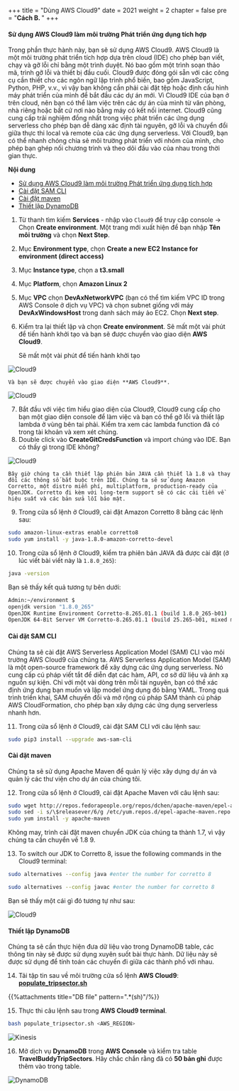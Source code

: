 +++
title = "Dùng AWS Cloud9"
date = 2021
weight = 2
chapter = false
pre = "<b>Cách B. </b>"
+++

#### Sử dụng AWS Cloud9 làm môi trường Phát triển ứng dụng tích hợp
Trong phần thực hành này, bạn sẽ sử dụng AWS Cloud9. AWS Cloud9 là một môi trường phát triển tích hợp dựa trên cloud (IDE) cho phép bạn viết, chạy và gỡ lỗi chỉ bằng một trình duyệt. Nó bao gồm một trình soạn thảo mã, trình gỡ lỗi và thiết bị đầu cuối. Cloud9 được đóng gói sẵn với các công cụ cần thiết cho các ngôn ngữ lập trình phổ biến, bao gồm JavaScript, Python, PHP, v.v., vì vậy bạn không cần phải cài đặt tệp hoặc định cấu hình máy phát triển của mình để bắt đầu các dự án mới. Vì Cloud9 IDE của bạn ở trên cloud, nên bạn có thể làm việc trên các dự án của mình từ văn phòng, nhà riêng hoặc bất cứ nơi nào bằng máy có kết nối internet. Cloud9 cũng cung cấp trải nghiệm đồng nhất trong việc phát triển các ứng dụng serverless cho phép bạn dễ dàng xác định tài nguyên, gỡ lỗi và chuyển đổi giữa thực thi local và remote của các ứng dụng serverless. Với Cloud9, bạn có thể nhanh chóng chia sẻ môi trường phát triển với nhóm của mình, cho phép bạn ghép nối chương trình và theo dõi đầu vào của nhau trong thời gian thực.

**Nội dung**
- [Sử dụng AWS Cloud9 làm môi trường Phát triển ứng dụng tích hợp](#sử-dụng-aws-cloud9-làm-môi-trường-phát-triển-ứng-dụng-tích-hợp)
- [Cài đặt SAM CLI](#cài-đặt-sam-cli)
- [Cài đặt maven](#cài-đặt-maven)
- [Thiết lập DynamoDB](#thiết-lập-dynamodb)

1. Từ thanh tìm kiếm **Services** - nhập vào ```Cloud9``` để truy cập console -> Chọn **Create environment**. Một trang mới xuất hiện để bạn nhập **Tên môi trường** và chọn **Next Step**.
2. Mục **Environment type**, chọn **Create a new EC2 Instance for environment (direct access)**
3. Mục **Instance type**, chọn a **t3.small**
4. Mục **Platform**, chọn **Amazon Linux 2**
5. Mục **VPC** chọn **DevAxNetworkVPC** (bạn có thể tìm kiếm VPC ID trong AWS Console ở dịch vụ VPC) và chọn subnet giống với máy **DevAxWindowsHost** trong danh sách máy ảo EC2. Chọn **Next step**.
6. Kiểm tra lại thiết lập và chọn **Create environment**. Sẽ mất một vài phút để tiến hành khởi tạo và bạn sẽ được chuyển vào giao diện **AWS Cloud9**.

	Sẽ mất một vài phút để tiến hành khởi tạo

![Cloud9](/images/2/1.png?width=90pc)

	Và bạn sẽ được chuyển vào giao diện **AWS Cloud9**.

![Cloud9](/images/2/2.png?width=90pc)

7. Bắt đầu với việc tìm hiểu giao diện của Cloud9, Cloud9 cung cấp cho bạn một giao diện console để làm việc và bạn có thể gỡ lỗi và thiết lập lambda ở vùng bên tai phải. Kiểm tra xem các lambda function đã có trong tài khoản và xem xét chúng. 
8. Double click vào **CreateGitCredsFunction** và import chúng vào IDE. Bạn có thấy gì trong IDE không?

![Cloud9](/images/2/3.png?width=90pc)

	Bây giờ chúng ta cần thiết lập phiên bản JAVA cần thiết là 1.8 và thay đổi các thông số bắt buộc trên IDE. Chúng ta sẽ sử dụng Amazon Corretto, một distro miễn phí, multiplatform, production-ready của OpenJDK. Corretto đi kèm với long-term support sẽ có các cải tiến về hiệu suất và các bản sửa lỗi bảo mật.

9. Trong cửa sổ lệnh ở Cloud9, cài đặt Amazon Corretto 8 bằng các lệnh sau:
```bash
sudo amazon-linux-extras enable corretto8
sudo yum install -y java-1.8.0-amazon-corretto-devel
```

10. Trong cửa sổ lệnh ở Cloud9, kiểm tra phiên bản JAVA đã được cài đặt (ở lúc viết bài viết này là `1.8.0_265`):
```bash
java -version
```

Bạn sẽ thấy kết quả tương tự bên dưới:

```bash
Admin:~/environment $ 
openjdk version "1.8.0_265"
OpenJDK Runtime Environment Corretto-8.265.01.1 (build 1.8.0_265-b01)
OpenJDK 64-Bit Server VM Corretto-8.265.01.1 (build 25.265-b01, mixed mode)
```

#### Cài đặt SAM CLI
Chúng ta sẽ cài đặt AWS Serverless Application Model (SAM) CLI vào môi trường AWS Cloud9 của chúng ta. AWS Serverless Application Model (SAM) là một open-source framework để xây dựng các ứng dụng serverless. Nó cung cấp cú pháp viết tắt để diễn đạt các hàm, API, cơ sở dữ liệu và ánh xạ nguồn sự kiện. Chỉ với một vài dòng trên mỗi tài nguyên, bạn có thể xác định ứng dụng bạn muốn và lập model ứng dụng đó bằng YAML. Trong quá trình triển khai, SAM chuyển đổi và mở rộng cú pháp SAM thành cú pháp AWS CloudFormation, cho phép bạn xây dựng các ứng dụng serverless nhanh hơn.

11. Trong cửa sổ lệnh ở Cloud9, cài đặt SAM CLI với câu lệnh sau: 
```bash
sudo pip3 install --upgrade aws-sam-cli
```

#### Cài đặt maven

Chúng ta sẽ sử dụng Apache Maven để quản lý việc xây dựng dự án và quản lý các thư viện cho dự án của chúng tôi.

12.  Trong cửa sổ lệnh ở Cloud9, cài đặt Apache Maven với câu lệnh sau: 
```bash
sudo wget http://repos.fedorapeople.org/repos/dchen/apache-maven/epel-apache-maven.repo -O /etc/yum.repos.d/epel-apache-maven.repo
sudo sed -i s/\$releasever/6/g /etc/yum.repos.d/epel-apache-maven.repo
sudo yum install -y apache-maven
```

Không may, trình cài đặt maven chuyển JDK của chúng ta thành 1.7, vì vậy chúng ta cần chuyển về 1.8 9.

13. To switch our JDK to Corretto 8, issue the following commands in the Cloud9 terminal:
```bash
sudo alternatives --config java #enter the number for corretto 8
```

```bash
sudo alternatives --config javac #enter the number for corretto 8
```

Bạn sẽ thấy một cái gì đó tương tự như sau:

![Cloud9](/images/2/4.png?width=90pc)

#### Thiết lập DynamoDB
Chúng ta sẽ cần thực hiện đưa dữ liệu vào trong DynamoDB table, các thông tin này sẽ được sử dụng xuyên suốt bài thực hành. Dữ liệu này sẽ được sử dụng để tính toán các chuyến đi giữa các thành phố với nhau.

14. Tải tập tin sau về môi trường cửa sổ lệnh **AWS Cloud9**: [**populate_tripsector.sh**](https://workshops.devax.academy/monoliths-to-microservices/module6/files/populate_tripsector.sh)

{{%attachments title="DB file" pattern=".*(sh)"/%}}

15. Thực thi câu lệnh sau trong **AWS Cloud9 terminal**.

```bash
bash populate_tripsector.sh <AWS_REGION>
```

![Kinesis](/images/2/kinesisconsumerproducerapparch.png?width=90pc)

16. Mở dịch vụ **DynamoDB** trong **AWS Console** và kiểm tra table **TravelBuddyTripSectors**. Hãy chắc chắn rằng đã có **50 bản ghi** được thêm vào trong table.

![DynamoDB](/images/2/5.png?width=90pc)